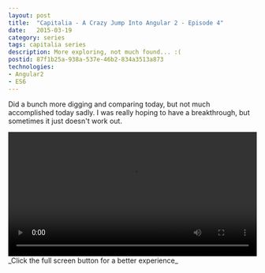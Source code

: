 ```yaml
---
layout: post
title:  "Capitalia - A Crazy Jump Into Angular 2 - Episode 4"
date:   2015-03-19
category: series
tags: capitalia series
description: More exploring, not much found... :(
postid: 87f1b25a-938a-537e-46b2-834a3513a873
technologies:
- Angular2
- ES6
---
```


Did a bunch more digging and comparing today, but not much accomplished today sadly. I was really hoping to have a breakthrough, but sometimes it just doesn't work out.

<video style="width:100%;" controls>
	<source src="http://videos.quarrantine.com:8000?name=capitalia4.mp4" type="video/mp4">
</video>
_Click the full screen button for a better experience_
